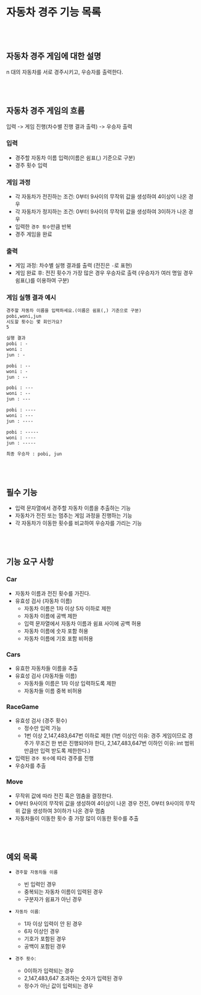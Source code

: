 # 자동차 경주 기능 목록

<br><br>

## 자동차 경주 게임에 대한 설명
n 대의 자동차를 서로 경주시키고, 우승자를 출력한다.

<br><br>

## 자동차 경주 게임의 흐름

입력 -> 게임 진행(차수별 진행 결과 출력) -> 우승자 출력

### 입력
- 경주할 자동차 이름 입력(이름은 쉼표(,) 기준으로 구분)
- 경주 횟수 입력

### 게임 과정
- 각 자동차가 전진하는 조건: 0부터 9사이의 무작위 값을 생성하여 4이상이 나온 경우
- 각 자동차가 정지하는 조건: 0부터 9사이의 무작위 값을 생성하여 3이하가 나온 경우
- 입력한 `경주 횟수`만큼 반복
- 경주 게임을 완료

### 출력
- 게임 과정: 차수별 실행 결과를 출력 (전진은 `-`로 표현)
- 게임 완료 후: 전진 횟수가 가장 많은 경우 우승자로 출력 (우승자가 여러 명일 경우 쉼표(,)를 이용하여 구분)

### 게임 실행 결과 예시
```markdown
경주할 자동차 이름을 입력하세요.(이름은 쉼표(,) 기준으로 구분)
pobi,woni,jun
시도할 횟수는 몇 회인가요?
5

실행 결과
pobi : -
woni : 
jun : -

pobi : --
woni : -
jun : --

pobi : ---
woni : --
jun : ---

pobi : ----
woni : ---
jun : ----

pobi : -----
woni : ----
jun : -----

최종 우승자 : pobi, jun
```



<br><br>



## 필수 기능
- 입력 문자열에서 경주할 자동차 이름을 추출하는 기능
- 자동차가 전진 또는 멈추는 게임 과정을 진행하는 기능
- 각 자동차가 이동한 횟수를 비교하여 우승자를 가리는 기능

<br><br>

## 기능 요구 사항

### Car
- 자동차 이름과 전진 횟수를 가진다.
- 유효성 검사 (자동차 이름)
  - 자동차 이름은 1자 이상 5자 이하로 제한
  - 자동차 이름에 공백 제한
  - 입력 문자열에서 자동차 이름과 쉼표 사이에 공백 허용
  - 자동차 이름에 숫자 포함 허용
  - 자동차 이름에 기호 포함 비허용

### Cars
- 유효한 자동차들 이름을 추출
- 유효성 검사 (자동차들 이름)
  - 자동차들 이름은 1자 이상 입력하도록 제한
  - 자동차들 이름 중복 비허용

### RaceGame
- 유효성 검사 (경주 횟수)
  - 정수만 입력 가능
  - 1번 이상 2,147,483,647번 이하로 제한
    (1번 이상인 이유: 경주 게임이므로 경주가 무조건 한 번은 진행되어야 한다,
    2,147,483,647번 이하인 이유: int 범위 만큼만 입력 받도록 제한한다.)
- 입력된 `경주 횟수`에 따라 경주를 진행
- 우승자를 추출

### Move
- 무작위 값에 따라 전진 혹은 멈춤을 결정한다.
- 0부터 9사이의 무작위 값을 생성하여 4이상이 나온 경우 전진,
  0부터 9사이의 무작위 값을 생성하여 3이하가 나온 경우 멈춤
- 자동차들이 이동한 횟수 중 가장 많이 이동한 횟수를 추출


<br><br>

## 예외 목록
- `경주할 자동차들 이름`
  - 빈 입력인 경우
  - 중복되는 자동차 이름이 입력된 경우
  - 구분자가 쉼표가 아닌 경우


- `자동차 이름`:
  - 1자 이상 입력이 안 된 경우
  - 6자 이상인 경우
  - 기호가 포함된 경우
  - 공백이 포함된 경우


- `경주 횟수`:
  - 0이하가 입력되는 경우
  - 2,147,483,647 초과하는 숫자가 입력된 경우
  - 정수가 아닌 값이 입력되는 경우